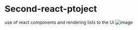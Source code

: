 # Second-react-ptoject
use of react components and rendering lists to the Ui
![image](https://user-images.githubusercontent.com/72573043/228504285-efb9d06d-b21d-49f2-9958-61d8a7f06e78.png)
